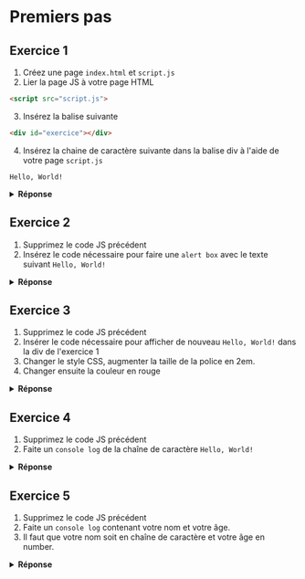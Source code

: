 # Premiers pas

## Exercice 1

1. Créez une page `index.html` et `script.js`
2. Lier la page JS à votre page HTML
```html
<script src="script.js">
```
3. Insérez la balise suivante
```html
<div id="exercice"></div>
```
4. Insérez la chaine de caractère suivante dans la balise div à l'aide de votre page `script.js`

`Hello, World!`

<details>
  <summary><strong>Réponse</strong></summary>

  ```js
  document.getElementById("exercice").innerHTML = "Hello, World!";
  ```

</details>

## Exercice 2

1. Supprimez le code JS précédent
2. Insérez le code nécessaire pour faire une `alert box` avec le texte suivant `Hello, World!`

<details>
  <summary><strong>Réponse</strong></summary>

  ```js
  alert("Hello, World!");
  ```

</details>

## Exercice 3

1. Supprimez le code JS précédent
2. Insérer le code nécessaire pour afficher de nouveau `Hello, World!` dans la div de l'exercice 1
3. Changer le style CSS, augmenter la taille de la police en 2em.
4. Changer ensuite la couleur en rouge

<details>
  <summary><strong>Réponse</strong></summary>

  ```js
  document.getElementById("exercice").innerHTML = "Hello, World!";
  document.getElementById("exercice").style.fontSize = "2em";
  document.getElementById("exercice").style.color = "red";
  ```

</details>

## Exercice 4

1. Supprimez le code JS précédent
2. Faite un `console log` de la chaîne de caractère `Hello, World!`


<details>
  <summary><strong>Réponse</strong></summary>

  ```js
  console.log("Hello, World!");
  ```

</details>

## Exercice 5

1. Supprimez le code JS précédent
2. Faite un `console log` contenant votre nom et votre âge.
3. Il faut que votre nom soit en chaîne de caractère et votre âge en number.


<details>
  <summary><strong>Réponse</strong></summary>

  ```js
  console.log("Jeremy" + " " + 32 + "ans");
  ```

</details>